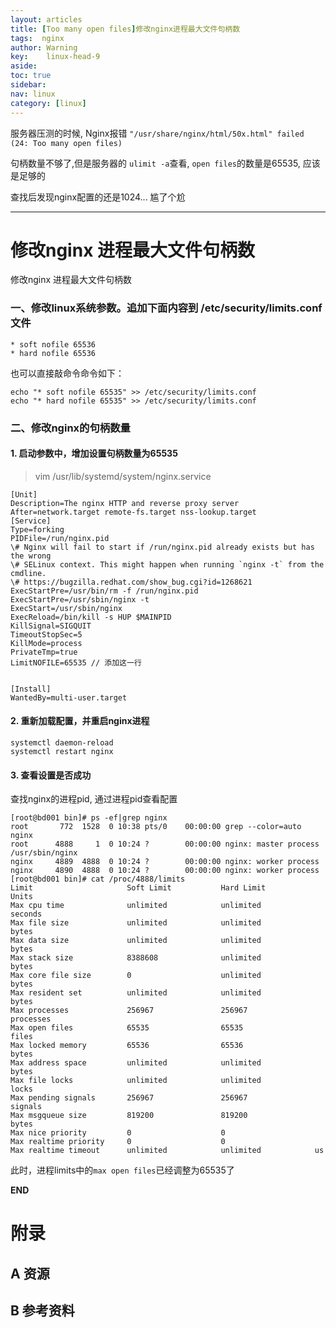 ```yaml
---
layout: articles
title: [Too many open files]修改nginx进程最大文件句柄数
tags:  nginx
author: Warning
key:    linux-head-9
aside:
toc: true
sidebar:
nav: linux
category: [linux]
---
```




<!--more-->

服务器压测的时候, Nginx报错 `"/usr/share/nginx/html/50x.html" failed (24: Too many open files)`

句柄数量不够了,但是服务器的 `ulimit -a`查看, `open files`的数量是65535, 应该是足够的

查找后发现nginx配置的还是1024... 尴了个尬

------



# 修改nginx 进程最大文件句柄数



修改nginx 进程最大文件句柄数


### 一、修改linux系统参数。追加下面内容到 /etc/security/limits.conf 文件

```shell
* soft nofile 65536
* hard nofile 65536
```

也可以直接敲命令命令如下：

``` shell
echo "* soft nofile 65535" >> /etc/security/limits.conf
echo "* hard nofile 65535" >> /etc/security/limits.conf
```



### 二、修改nginx的句柄数量

#### 1. 启动参数中，增加设置句柄数量为65535

>  vim /usr/lib/systemd/system/nginx.service

```properties
[Unit]
Description=The nginx HTTP and reverse proxy server
After=network.target remote-fs.target nss-lookup.target
[Service]
Type=forking
PIDFile=/run/nginx.pid
\# Nginx will fail to start if /run/nginx.pid already exists but has the wrong
\# SELinux context. This might happen when running `nginx -t` from the cmdline.
\# https://bugzilla.redhat.com/show_bug.cgi?id=1268621
ExecStartPre=/usr/bin/rm -f /run/nginx.pid
ExecStartPre=/usr/sbin/nginx -t
ExecStart=/usr/sbin/nginx
ExecReload=/bin/kill -s HUP $MAINPID
KillSignal=SIGQUIT
TimeoutStopSec=5
KillMode=process
PrivateTmp=true
LimitNOFILE=65535 // 添加这一行


[Install]
WantedBy=multi-user.target
```



#### 2. 重新加载配置，并重启nginx进程

```shell
systemctl daemon-reload
systemctl restart nginx
```



#### 3. 查看设置是否成功

查找nginx的进程pid, 通过进程pid查看配置

````shell
[root@bd001 bin]# ps -ef|grep nginx
root       772  1528  0 10:38 pts/0    00:00:00 grep --color=auto nginx
root      4888     1  0 10:24 ?        00:00:00 nginx: master process /usr/sbin/nginx
nginx     4889  4888  0 10:24 ?        00:00:00 nginx: worker process
nginx     4890  4888  0 10:24 ?        00:00:00 nginx: worker process
[root@bd001 bin]# cat /proc/4888/limits
Limit                     Soft Limit           Hard Limit           Units
Max cpu time              unlimited            unlimited            seconds
Max file size             unlimited            unlimited            bytes
Max data size             unlimited            unlimited            bytes
Max stack size            8388608              unlimited            bytes
Max core file size        0                    unlimited            bytes
Max resident set          unlimited            unlimited            bytes
Max processes             256967               256967               processes
Max open files            65535                65535                files
Max locked memory         65536                65536                bytes
Max address space         unlimited            unlimited            bytes
Max file locks            unlimited            unlimited            locks
Max pending signals       256967               256967               signals
Max msgqueue size         819200               819200               bytes
Max nice priority         0                    0
Max realtime priority     0                    0
Max realtime timeout      unlimited            unlimited            us
````



此时，进程limits中的`max open files`已经调整为65535了




**END**


# 附录
## A 资源
## B 参考资料

